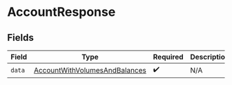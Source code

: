 # AccountResponse


## Fields

| Field                                                                                 | Type                                                                                  | Required                                                                              | Description                                                                           |
| ------------------------------------------------------------------------------------- | ------------------------------------------------------------------------------------- | ------------------------------------------------------------------------------------- | ------------------------------------------------------------------------------------- |
| `data`                                                                                | [AccountWithVolumesAndBalances](../../models/shared/AccountWithVolumesAndBalances.md) | :heavy_check_mark:                                                                    | N/A                                                                                   |